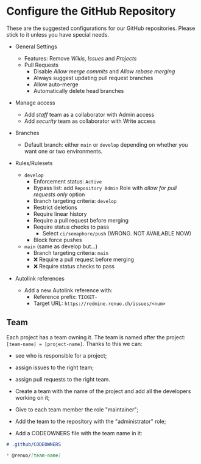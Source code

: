 # Configure the GitHub Repository

These are the suggested configurations for our GitHub repositories.
Please stick to it unless you have special needs.

* General Settings
  * Features: Remove *Wikis*, *Issues* and *Projects*
  * Pull Requests
    * Disable *Allow merge commits* and *Allow rebase merging*
    * Always suggest updating pull request branches
    * Allow auto-merge
    * Automatically delete head branches
* Manage access
  * Add *staff* team as a collaborator with Admin access
  * Add *security* team as collaborator with Write access
* Branches
  * Default branch: either `main` or `develop` depending on whether you want one or two environments.
* Rules/Rulesets
  * `develop`
    * Enforcement status: `Active`
    * Bypass list: add `Repository Admin` Role with *allow for pull requests only* option
    * Branch targeting criteria: `develop`
    * Restrict deletions
    * Require linear history
    * Require a pull request before merging
    * Require status checks to pass
      * Select `ci/semaphore/push` (WRONG. NOT AVAILABLE NOW)
    * Block force pushes
  * `main` (same as develop but...)
    * Branch targeting criteria: `main`
    * ❌ Require a pull request before merging
    * ❌ Require status checks to pass

* Autolink references
  * Add a new Autolink reference with:
    * Reference prefix: `TICKET-`
    * Target URL: `https://redmine.renuo.ch/issues/<num>`

## Team

Each project has a team owning it. The team is named after the project: `[team-name] = [project-name]`.
Thanks to this we can:

* see who is responsible for a project;
* assign issues to the right team;
* assign pull requests to the right team.

* Create a team with the name of the project and add all the developers working on it;
* Give to each team member the role "maintainer";
* Add the team to the repository with the "administrator" role;
* Add a CODEOWNERS file with the team name in it:

```markdown
# .github/CODEOWNERS

* @renuo/[team-name]
```
